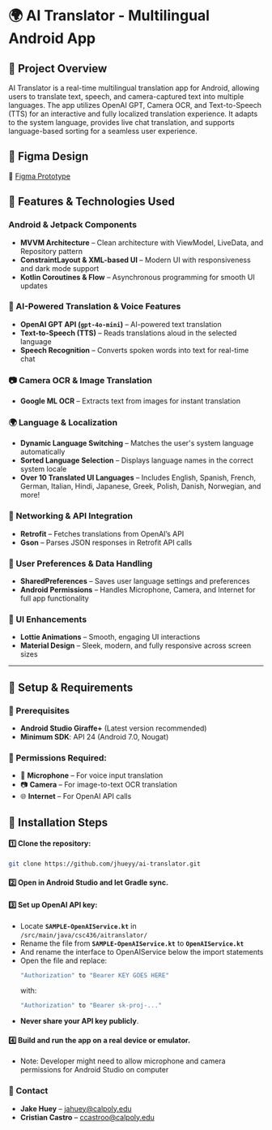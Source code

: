 # 🌍 AI Translator - Multilingual Android App 

## 📌 Project Overview
AI Translator is a real-time multilingual translation app for Android, allowing users to translate text, speech, and camera-captured text into multiple languages. The app utilizes OpenAI GPT, Camera OCR, and Text-to-Speech (TTS) for an interactive and fully localized translation experience. It adapts to the system language, provides live chat translation, and supports language-based sorting for a seamless user experience.

## 🎨 Figma Design
🔗 [Figma Prototype](https://www.figma.com/design/LuauTcANEWA5ANi4GgqvaM/Translator-App?node-id=0-1&t=VU6aw3y1WoJsYRAr-1)

## 📱 Features & Technologies Used
### Android & Jetpack Components
- **MVVM Architecture** – Clean architecture with ViewModel, LiveData, and Repository pattern
- **ConstraintLayout & XML-based UI** – Modern UI with responsiveness and dark mode support
- **Kotlin Coroutines & Flow** – Asynchronous programming for smooth UI updates

### 🧠 AI-Powered Translation & Voice Features
- **OpenAI GPT API (`gpt-4o-mini`)** – AI-powered text translation
- **Text-to-Speech (TTS)** – Reads translations aloud in the selected language
- **Speech Recognition** – Converts spoken words into text for real-time chat

### 📷 Camera OCR & Image Translation
- **Google ML OCR** – Extracts text from images for instant translation

### 🌍 Language & Localization
- **Dynamic Language Switching** – Matches the user's system language automatically
- **Sorted Language Selection** – Displays language names in the correct system locale
- **Over 10 Translated UI Languages** – Includes English, Spanish, French, German, Italian, Hindi, Japanese, Greek, Polish, Danish, Norwegian, and more!

### 🔗 Networking & API Integration
- **Retrofit** – Fetches translations from OpenAI’s API
- **Gson** – Parses JSON responses in Retrofit API calls

### 🔄 User Preferences & Data Handling
- **SharedPreferences** – Saves user language settings and preferences
- **Android Permissions** – Handles Microphone, Camera, and Internet for full app functionality

### 🎨 UI Enhancements
- **Lottie Animations** – Smooth, engaging UI interactions
- **Material Design** – Sleek, modern, and fully responsive across screen sizes

---

## 📌 Setup & Requirements

### 🔧 Prerequisites
- **Android Studio Giraffe+** (Latest version recommended)
- **Minimum SDK**: API 24 (Android 7.0, Nougat)

### 📜 Permissions Required:
- 🎤 **Microphone** – For voice input translation  
- 📷 **Camera** – For image-to-text OCR translation  
- 🌐 **Internet** – For OpenAI API calls  

## 📂 Installation Steps
#### 1️⃣ Clone the repository:
```sh
git clone https://github.com/jhueyy/ai-translator.git
```
#### 2️⃣ Open in Android Studio and let Gradle sync.
#### 3️⃣ Set up OpenAI API key:
- Locate **`SAMPLE-OpenAIService.kt`** in `/src/main/java/csc436/aitranslator/`
- Rename the file from **`SAMPLE-OpenAIService.kt`** to **`OpenAIService.kt`**
- And rename the interface to OpenAIService below the import statements  
- Open the file and replace:
  ```kotlin
  "Authorization" to "Bearer KEY GOES HERE"
  ```
  with:
  ```kotlin
  "Authorization" to "Bearer sk-proj-..."
  ```
- **Never share your API key publicly**.
#### 4️⃣ Build and run the app on a real device or emulator.
- Note: Developer might need to allow microphone and camera permissions for Android Studio on computer


### 📩 Contact
- **Jake Huey** – [jahuey@calpoly.edu](mailto:jahuey@calpoly.edu)  
- **Cristian Castro** – [ccastroo@calpoly.edu](mailto:ccastroo@calpoly.edu)  
